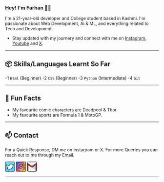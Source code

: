 ### Hey! I'm Farhan 👋🏼

I'm a 21-year-old developer and College student based in Kashmi. I'm passionate about Web Development, Ai & ML, and everything related to Tech and Development.

- Stay updated with my journery and connect with me on [Instagram](https://instagram.com/fxrrhxn.py), [Youtube](https://youtube.com/@fxrrhxn) and [X](https://twitter.com/fxrrhxn).

---

## 📦 Skills/Languages Learnt So Far

-1 `Html` (Beginner)
-2 `CSS` (Beginner)
-3 `Python` (Intermediate)
-4 `Git`

---

## 👀 Fun Facts

- My favourite comic characters are Deadpool & Thor.
- My favourite sports are Formula 1 & MotoGP.

---

## 📫 Contact

For a Quick Response, DM me on Instagram or X. For more Queries you can reach out to me through my Email.

[![Twitter/X](images/twitter.png)](https://twitter.com/fxrrhxn "Twitter/X Profile")
[![Instagram](images/instagram.png)](https://instagram.com/fxrrhxn.py "Instagram Profile")
[![Email](images/gmail.png)](mailto:fxrrhxn@gmail.com "Email")

---
